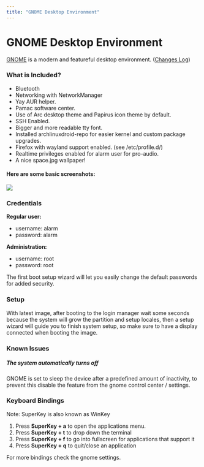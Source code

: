 ```yaml
---
title: "GNOME Desktop Environment"
---
```


# GNOME Desktop Environment

[GNOME] is a modern and featureful desktop environment.
([Changes Log](/en/env/changes/#gnome))

### What is Included?

* Bluetooth
* Networking with NetworkManager
* Yay AUR helper.
* Pamac software center.
* Use of Arc desktop theme and Papirus icon theme by default.
* SSH Enabled.
* Bigger and more readable tty font.
* Installed archlinuxdroid-repo for easier kernel and custom package upgrades.
* Firefox with wayland support enabled. (see /etc/profile.d/)
* Realtime privileges enabled for alarm user for pro-audio.
* A nice space.jpg wallpaper!

#### Here are some basic screenshots:

<img class="img-fluid" src="{{ 'assets/img/gnome-ss01.jpg' | relative_url }}"/>

### Credentials

**Regular user:**
* username: alarm
* password: alarm

**Administration:**
* username: root
* password: root

The first boot setup wizard will let you easily change the default passwords
for added security.

### Setup

With latest image, after booting to the login manager wait some seconds because
the system will grow the partition and setup locales, then a setup wizard will
guide you to finish system setup, so make sure to have a display connected
when booting the image.

### Known Issues

##### The system automatically turns off

GNOME is set to sleep the device after a predefined amount of inactivity, to
prevent this disable the feature from the gnome control center / settings.

### Keyboard Bindings

Note: SuperKey is also known as WinKey

1. Press **SuperKey + a** to open the applications menu.
2. Press **SuperKey + t** to drop down the terminal
3. Press **SuperKey + f** to go into fullscreen for applications that support it
4. Press **SuperKey + q** to quit/close an application

For more bindings check the gnome settings.

[GNOME]: https://gnome.org
